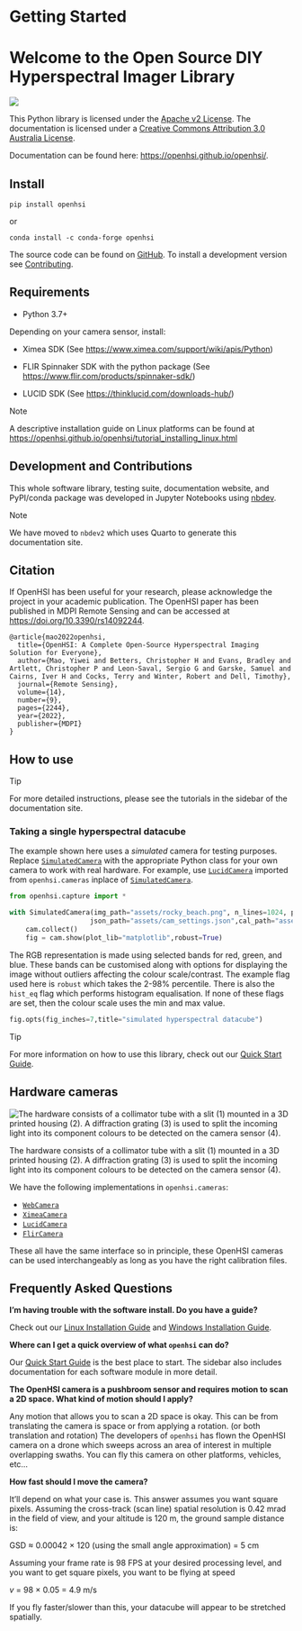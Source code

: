 # Getting Started


<!-- WARNING: THIS FILE WAS AUTOGENERATED! DO NOT EDIT! -->

# Welcome to the Open Source DIY Hyperspectral Imager Library

![](https://github.com/openhsi/openhsi/actions/workflows/test.yaml/badge.svg)

This Python library is licensed under the [Apache v2
License](https://www.apache.org/licenses/LICENSE-2.0). The documentation
is licensed under a
<a rel="license" href="http://creativecommons.org/licenses/by/3.0/au/">Creative
Commons Attribution 3.0 Australia License</a>.

Documentation can be found here: <https://openhsi.github.io/openhsi/>.

## Install

`pip install openhsi`

or

`conda install -c conda-forge openhsi`

The source code can be found on
[GitHub](https://github.com/openhsi/openhsi). To install a development
version see [Contributing](contributing.html).

## Requirements

- Python 3.7+

Depending on your camera sensor, install:

- Ximea SDK (See https://www.ximea.com/support/wiki/apis/Python)

- FLIR Spinnaker SDK with the python package (See
  https://www.flir.com/products/spinnaker-sdk/)

- LUCID SDK (See https://thinklucid.com/downloads-hub/)

> [!NOTE]
>
> A descriptive installation guide on Linux platforms can be found at
> https://openhsi.github.io/openhsi/tutorial_installing_linux.html

## Development and Contributions

This whole software library, testing suite, documentation website, and
PyPI/conda package was developed in Jupyter Notebooks using
[nbdev](https://nbdev.fast.ai/).

> [!NOTE]
>
> We have moved to `nbdev2` which uses Quarto to generate this
> documentation site.

<!-- :::{.callout-important}
&#10;This library is under active development and new features are still being added.
&#10;::: -->

## Citation

If OpenHSI has been useful for your research, please acknowledge the
project in your academic publication. The OpenHSI paper has been
published in MDPI Remote Sensing and can be accessed at
<https://doi.org/10.3390/rs14092244>.

    @article{mao2022openhsi,
      title={OpenHSI: A Complete Open-Source Hyperspectral Imaging Solution for Everyone},
      author={Mao, Yiwei and Betters, Christopher H and Evans, Bradley and Artlett, Christopher P and Leon-Saval, Sergio G and Garske, Samuel and Cairns, Iver H and Cocks, Terry and Winter, Robert and Dell, Timothy},
      journal={Remote Sensing},
      volume={14},
      number={9},
      pages={2244},
      year={2022},
      publisher={MDPI}
    }

## How to use

> [!TIP]
>
> For more detailed instructions, please see the tutorials in the
> sidebar of the documentation site.

### Taking a single hyperspectral datacube

The example shown here uses a *simulated* camera for testing purposes.
Replace
[`SimulatedCamera`](https://openhsi.github.io/openhsi/api/capture.html#simulatedcamera)
with the appropriate Python class for your own camera to work with real
hardware. For example, use
[`LucidCamera`](https://openhsi.github.io/openhsi/api/cameras/lucidvision.html#lucidcamera)
imported from `openhsi.cameras` inplace of
[`SimulatedCamera`](https://openhsi.github.io/openhsi/api/capture.html#simulatedcamera).

``` python
from openhsi.capture import *

with SimulatedCamera(img_path="assets/rocky_beach.png", n_lines=1024, processing_lvl = 3,
                    json_path="assets/cam_settings.json",cal_path="assets/cam_calibration.nc") as cam:
    cam.collect()
    fig = cam.show(plot_lib="matplotlib",robust=True)
```

The RGB representation is made using selected bands for red, green, and
blue. These bands can be customised along with options for displaying
the image without outliers affecting the colour scale/contrast. The
example flag used here is `robust` which takes the 2-98% percentile.
There is also the `hist_eq` flag which performs histogram equalisation.
If none of these flags are set, then the colour scale uses the min and
max value.

``` python
fig.opts(fig_inches=7,title="simulated hyperspectral datacube")
```

> [!TIP]
>
> For more information on how to use this library, check out our [Quick
> Start Guide](https://openhsi.github.io/openhsi/tutorial_camera.html).

## Hardware cameras

![](assets/openhsi_cam.png "The hardware consists of a collimator tube with a slit (1) mounted in a 3D printed housing (2). A diffraction grating (3) is used to split the incoming light into its component colours to be detected on the camera sensor (4).")

The hardware consists of a collimator tube with a slit (1) mounted in a
3D printed housing (2). A diffraction grating (3) is used to split the
incoming light into its component colours to be detected on the camera
sensor (4).

We have the following implementations in `openhsi.cameras`:

- [`WebCamera`](https://openhsi.github.io/openhsi/api/cameras/cameras.html#webcamera)
- [`XimeaCamera`](https://openhsi.github.io/openhsi/api/cameras/ximea.html#ximeacamera)
- [`LucidCamera`](https://openhsi.github.io/openhsi/api/cameras/lucidvision.html#lucidcamera)
- [`FlirCamera`](https://openhsi.github.io/openhsi/api/cameras/flir.html#flircamera)

These all have the same interface so in principle, these OpenHSI cameras
can be used interchangeably as long as you have the right calibration
files.

## Frequently Asked Questions

**I’m having trouble with the software install. Do you have a guide?**

Check out our [Linux Installation
Guide](https://openhsi.github.io/openhsi/tutorial_installing_linux.html)
and [Windows Installation
Guide](https://openhsi.github.io/openhsi/tutorial_installing_windows.html).

**Where can I get a quick overview of what `openhsi` can do?**

Our [Quick Start
Guide](https://openhsi.github.io/openhsi/tutorial_camera.html) is the
best place to start. The sidebar also includes documentation for each
software module in more detail.

**The OpenHSI camera is a pushbroom sensor and requires motion to scan a
2D space. What kind of motion should I apply?**

Any motion that allows you to scan a 2D space is okay. This can be from
translating the camera is space or from applying a rotation. (or both
translation and rotation) The developers of `openhsi` has flown the
OpenHSI camera on a drone which sweeps across an area of interest in
multiple overlapping swaths. You can fly this camera on other platforms,
vehicles, etc…

**How fast should I move the camera?**

It’ll depend on what your case is. This answer assumes you want square
pixels. Assuming the cross-track (scan line) spatial resolution is 0.42
mrad in the field of view, and your altitude is 120 m, the ground sample
distance is:

GSD $\approx$ 0.00042 $\times$ 120 (using the small angle approximation)
= 5 cm

Assuming your frame rate is 98 FPS at your desired processing level, and
you want to get square pixels, you want to be flying at speed

$v$ = 98 $\times$ 0.05 = 4.9 m/s

If you fly faster/slower than this, your datacube will appear to be
stretched spatially.
